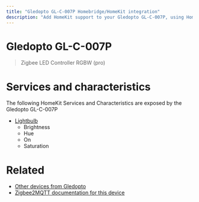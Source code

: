 ```yaml
---
title: "Gledopto GL-C-007P Homebridge/HomeKit integration"
description: "Add HomeKit support to your Gledopto GL-C-007P, using Homebridge, Zigbee2MQTT and homebridge-z2m."
---
```

<!---
This file has been GENERATED using src/docgen/docgen.ts
DO NOT EDIT THIS FILE MANUALLY!
-->
# Gledopto GL-C-007P
> Zigbee LED Controller RGBW (pro)


# Services and characteristics
The following HomeKit Services and Characteristics are exposed by
the Gledopto GL-C-007P

* [Lightbulb](../../light.md)
  * Brightness
  * Hue
  * On
  * Saturation


# Related
* [Other devices from Gledopto](../index.md#gledopto)
* [Zigbee2MQTT documentation for this device](https://www.zigbee2mqtt.io/devices/GL-C-007P.html)